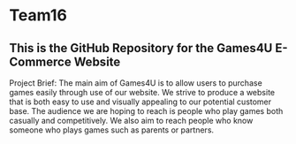 # Team16
This is the GitHub Repository for the Games4U E-Commerce Website
---
Project Brief:
The main aim of Games4U is to allow users to purchase games easily through use of our website. We strive to produce a website that is both easy to use and visually appealing to our potential customer base. The audience we are hoping to reach is people who play games both casually and competitively. We also aim to reach people who know someone who plays games such as parents or partners.
